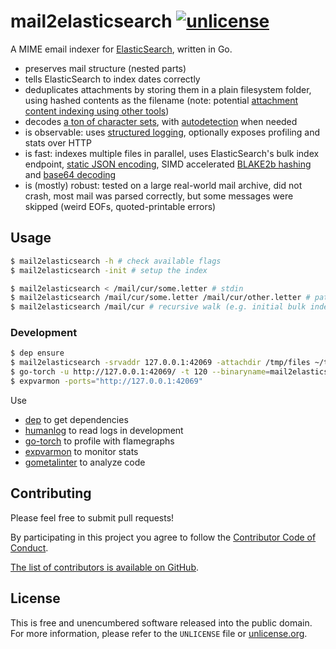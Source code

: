 # mail2elasticsearch [![unlicense](https://img.shields.io/badge/un-license-green.svg?style=flat)](http://unlicense.org)

A MIME email indexer for [ElasticSearch](https://www.elastic.co/products/elasticsearch), written in Go.

- preserves mail structure (nested parts)
- tells ElasticSearch to index dates correctly
- deduplicates attachments by storing them in a plain filesystem folder, using hashed contents as the filename (note: potential [attachment content indexing using other tools](https://blog.ambar.cloud/ingesting-documents-pdf-word-txt-etc-into-elasticsearch/))
- decodes [a ton of character sets](https://github.com/golang/text/blob/master/encoding/htmlindex/tables.go), with [autodetection](https://github.com/gogits/chardet) when needed
- is observable: uses [structured logging](https://github.com/uber-go/zap), optionally exposes profiling and stats over HTTP
- is fast: indexes multiple files in parallel, uses ElasticSearch's bulk index endpoint, [static JSON encoding](https://github.com/mailru/easyjson), SIMD accelerated [BLAKE2b hashing](https://github.com/minio/blake2b-simd) and [base64 decoding](https://github.com/myfreeweb/go-base64-simd)
- is (mostly) robust: tested on a large real-world mail archive, did not crash, most mail was parsed correctly, but some messages were skipped (weird EOFs, quoted-printable errors)

## Usage

```bash
$ mail2elasticsearch -h # check available flags
$ mail2elasticsearch -init # setup the index

$ mail2elasticsearch < /mail/cur/some.letter # stdin
$ mail2elasticsearch /mail/cur/some.letter /mail/cur/other.letter # paths
$ mail2elasticsearch /mail/cur # recursive walk (e.g. initial bulk indexing)
```

### Development

```bash
$ dep ensure
$ mail2elasticsearch -srvaddr 127.0.0.1:42069 -attachdir /tmp/files ~/testmail/cur 2>&1 | humanlog
$ go-torch -u http://127.0.0.1:42069/ -t 120 --binaryname=mail2elasticsearch
$ expvarmon -ports="http://127.0.0.1:42069"
```

Use

- [dep](https://github.com/golang/dep) to get dependencies
- [humanlog](https://github.com/aybabtme/humanlog) to read logs in development
- [go-torch](https://github.com/uber/go-torch) to profile with flamegraphs
- [expvarmon](https://github.com/divan/expvarmon) to monitor stats
- [gometalinter](https://github.com/alecthomas/gometalinter) to analyze code

## Contributing

Please feel free to submit pull requests!

By participating in this project you agree to follow the [Contributor Code of Conduct](http://contributor-covenant.org/version/1/4/).

[The list of contributors is available on GitHub](https://github.com/myfreeweb/mail2elasticsearch/graphs/contributors).

## License

This is free and unencumbered software released into the public domain.  
For more information, please refer to the `UNLICENSE` file or [unlicense.org](http://unlicense.org).
